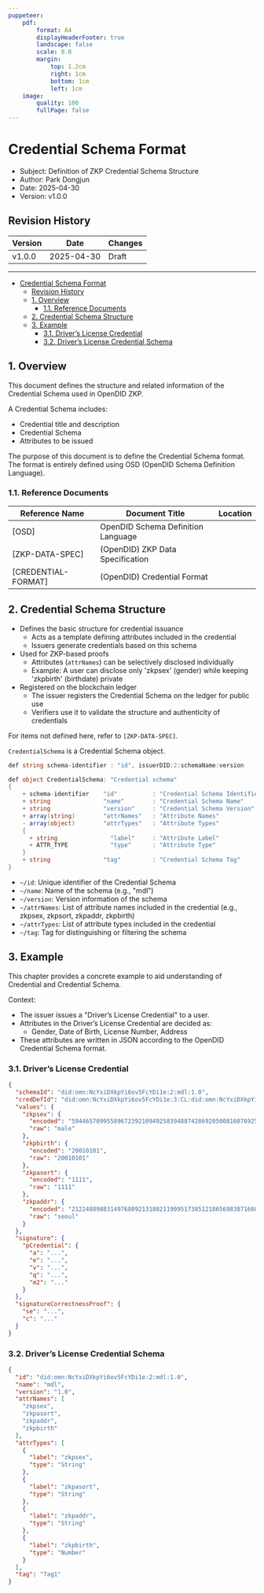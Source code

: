 ```yaml
---
puppeteer:
    pdf:
        format: A4
        displayHeaderFooter: true
        landscape: false
        scale: 0.8
        margin:
            top: 1.2cm
            right: 1cm
            bottom: 1cm
            left: 1cm
    image:
        quality: 100
        fullPage: false
---
```


Credential Schema Format
==

- Subject: Definition of ZKP Credential Schema Structure
- Author: Park Dongjun
- Date: 2025-04-30
- Version: v1.0.0

Revision History
---

| Version | Date       | Changes  |
| ------- | ---------- | -------- |
| v1.0.0  | 2025-04-30 | Draft    |

<div style="page-break-after: always;"></div>

---

<!-- TOC tocDepth:2..4 chapterDepth:2..6 -->

- [Credential Schema Format](#credential-schema-format)
  - [Revision History](#revision-history)
  - [1. Overview](#1-overview)
    - [1.1. Reference Documents](#11-reference-documents)
  - [2. Credential Schema Structure](#2-credential-schema-structure)
  - [3. Example](#3-example)
    - [3.1. Driver’s License Credential](#31-drivers-license-credential)
    - [3.2. Driver’s License Credential Schema](#32-drivers-license-credential-schema)

<!-- /TOC -->

<div style="page-break-after: always;"></div>

## 1. Overview

This document defines the structure and related information of the Credential Schema used in OpenDID ZKP.

A Credential Schema includes:

- Credential title and description
- Credential Schema
- Attributes to be issued

The purpose of this document is to define the Credential Schema format.
The format is entirely defined using OSD (OpenDID Schema Definition Language).

### 1.1. Reference Documents

| Reference Name        | Document Title                           | Location |
| ---------------------- | ---------------------------------------- | -------- |
| [OSD]                  | OpenDID Schema Definition Language       |          |
| [ZKP-DATA-SPEC]        | (OpenDID) ZKP Data Specification         |          |
| [CREDENTIAL-FORMAT]    | (OpenDID) Credential Format               |          |

<div style="page-break-after: always;"></div>

## 2. Credential Schema Structure

- Defines the basic structure for credential issuance
  - Acts as a template defining attributes included in the credential
  - Issuers generate credentials based on this schema
- Used for ZKP-based proofs
  - Attributes (`attrNames`) can be selectively disclosed individually
  - Example: A user can disclose only 'zkpsex' (gender) while keeping 'zkpbirth' (birthdate) private
- Registered on the blockchain ledger
  - The issuer registers the Credential Schema on the ledger for public use
  - Verifiers use it to validate the structure and authenticity of credentials

For items not defined here, refer to `[ZKP-DATA-SPEC]`.

`CredentialSchema` is a Credential Schema object.

```c#
def string schema-identifier : "id", issuerDID:2:schemaName:version

def object CredentialSchema: "Credential schema"
{
    + schema-identifier    "id"          : "Credential Schema Identifier"
    + string               "name"        : "Credential Schema Name"
    + string               "version"     : "Credential Schema Version"
    + array(string)        "attrNames"   : "Attribute Names"
    - array(object)        "attrTypes"   : "Attribute Types"
    {
      + string               "label"     : "Attribute Label"
      + ATTR_TYPE            "type"      : "Attribute Type"
    }
    + string               "tag"         : "Credential Schema Tag"
}
```

- `~/id`: Unique identifier of the Credential Schema
- `~/name`: Name of the schema (e.g., "mdl")
- `~/version`: Version information of the schema
- `~/attrNames`: List of attribute names included in the credential (e.g., zkpsex, zkpsort, zkpaddr, zkpbirth)
- `~/attrTypes`: List of attribute types included in the credential
- `~/tag`: Tag for distinguishing or filtering the schema

<div style="page-break-after: always;"></div>

## 3. Example

This chapter provides a concrete example to aid understanding of Credential and Credential Schema.

Context:

- The issuer issues a "Driver’s License Credential" to a user.
- Attributes in the Driver’s License Credential are decided as:
  - Gender, Date of Birth, License Number, Address
- These attributes are written in JSON according to the OpenDID Credential Schema format.

### 3.1. Driver’s License Credential

```json
{
  "schemaId": "did:omn:NcYxiDXkpYi6ov5FcYDi1e:2:mdl:1.0",
  "credDefId": "did:omn:NcYxiDXkpYi6ov5FcYDi1e:3:CL:did:omn:NcYxiDXkpYi6ov5FcYDi1e:2:mdl:1.0:Tag1",
  "values": {
    "zkpsex": {
      "encoded": "5944657099558967239210949258394887428692050081607692519917050011144233115103",
      "raw": "male"
    },
    "zkpbirth": {
      "encoded": "20010101",
      "raw": "20010101"
    },
    "zkpasort": {
      "encoded": "1111",
      "raw": "1111"
    },
    "zkpaddr": {
      "encoded": "21224889883149768092131882119095173851218656983871668929472739274089421294476",
      "raw": "seoul"
    }
  },
  "signature": {
    "pCredential": {
      "a": "...",
      "e": "...",
      "v": "...",
      "q": "...",
      "m2": "..."
    }
  },
  "signatureCorrectnessProof": {
    "se": "...",
    "c": "..."
  }
}
```

### 3.2. Driver’s License Credential Schema

```json
{
  "id": "did:omn:NcYxiDXkpYi6ov5FcYDi1e:2:mdl:1.0",
  "name": "mdl",
  "version": "1.0",
  "attrNames": [
    "zkpsex",
    "zkpasort",
    "zkpaddr",
    "zkpbirth"
  ],
  "attrTypes": [
    {
      "label": "zkpsex",
      "type": "String"
    },
    {
      "label": "zkpasort",
      "type": "String"
    },
    {
      "label": "zkpaddr",
      "type": "String"
    },
    {
      "label": "zkpbirth",
      "type": "Number"
    }
  ],
  "tag": "Tag1"
}
```

